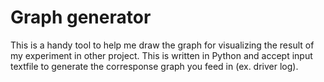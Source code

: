 #  Graph generator 

This is a handy tool to help me draw the graph for visualizing the result of my experiment in other project.
This is written in Python and accept input textfile to generate the corresponse graph you feed in (ex. driver log).

